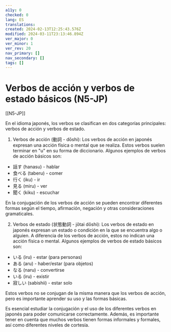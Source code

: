 ```yaml
---
a11y: 0
checked: 0
lang: ES
translations: 
created: 2024-02-13T12:25:43.576Z
modified: 2024-03-11T23:13:46.894Z
ver_major: 0
ver_minor: 1
ver_rev: 20
nav_primary: []
nav_secondary: []
tags: []
---
```

# Verbos de acción y verbos de estado básicos (N5-JP)

[[N5-JP]]

En el idioma japonés, los verbos se clasifican en dos categorías principales: verbos de acción y verbos de estado.

1. Verbos de acción (動詞 - dōshi):
Los verbos de acción en japonés expresan una acción física o mental que se realiza. Estos verbos suelen terminar en "u" en su forma de diccionario. Algunos ejemplos de verbos de acción básicos son:

- 話す (hanasu) - hablar
- 食べる (taberu) - comer
- 行く (iku) - ir
- 見る (miru) - ver
- 聞く (kiku) - escuchar

En la conjugación de los verbos de acción se pueden encontrar diferentes formas según el tiempo, afirmación, negación y otras consideraciones gramaticales.

2. Verbos de estado (状態動詞 - jōtai dōshi):
Los verbos de estado en japonés expresan un estado o condición en la que se encuentra algo o alguien. A diferencia de los verbos de acción, estos no indican una acción física o mental. Algunos ejemplos de verbos de estado básicos son:

- いる (iru) - estar (para personas)
- ある (aru) - haber/estar (para objetos)
- なる (naru) - convertirse
- いる (iru) - existir
- 寂しい (sabishii) - estar solo

Estos verbos no se conjugan de la misma manera que los verbos de acción, pero es importante aprender su uso y las formas básicas.

Es esencial estudiar la conjugación y el uso de los diferentes verbos en japonés para poder comunicarse correctamente. Además, es importante tener en cuenta que muchos verbos tienen formas informales y formales, así como diferentes niveles de cortesía.
